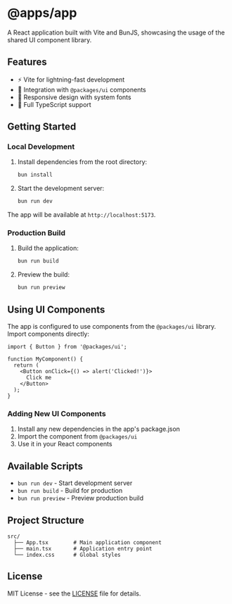 # @apps/app

A React application built with Vite and BunJS, showcasing the usage of the shared UI component library.

## Features

- ⚡️ Vite for lightning-fast development
- 🎨 Integration with `@packages/ui` components
- 📱 Responsive design with system fonts
- 💪 Full TypeScript support

## Getting Started

### Local Development

1. Install dependencies from the root directory:
   ```bash
   bun install
   ```

2. Start the development server:
   ```bash
   bun run dev
   ```

The app will be available at `http://localhost:5173`.

### Production Build

1. Build the application:
   ```bash
   bun run build
   ```

2. Preview the build:
   ```bash
   bun run preview
   ```

## Using UI Components

The app is configured to use components from the `@packages/ui` library. Import components directly:

```tsx
import { Button } from '@packages/ui';

function MyComponent() {
  return (
    <Button onClick={() => alert('Clicked!')}>
      Click me
    </Button>
  );
}
```

### Adding New UI Components

1. Install any new dependencies in the app's package.json
2. Import the component from `@packages/ui`
3. Use it in your React components

## Available Scripts

- `bun run dev` - Start development server
- `bun run build` - Build for production
- `bun run preview` - Preview production build

## Project Structure

```
src/
  ├── App.tsx        # Main application component
  ├── main.tsx       # Application entry point
  └── index.css      # Global styles
```

## License

MIT License - see the [LICENSE](../../LICENSE) file for details. 